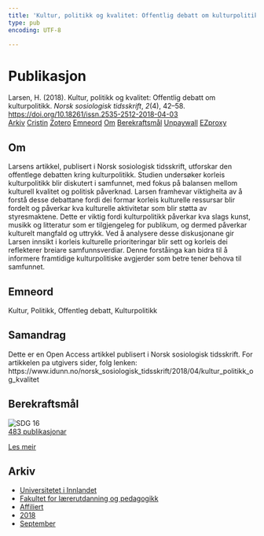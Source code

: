 ```yaml
---
title: 'Kultur, politikk og kvalitet: Offentlig debatt om kulturpolitikk'
type: pub
encoding: UTF-8

---
```

<h1>Publikasjon</h1>
<article id="csl-bib-container-5VTR7DMK" class="csl-bib-container">
  <div class="csl-bib-body"> <div class="csl-entry">Larsen, H. (2018). Kultur, politikk og kvalitet: Offentlig debatt om kulturpolitikk. <i>Norsk sosiologisk tidsskrift</i>, <i>2</i>(4), 42–58. <a href="https://doi.org/10.18261/issn.2535-2512-2018-04-03">https://doi.org/10.18261/issn.2535-2512-2018-04-03</a></div> </div>
  <div class="csl-bib-buttons">
    <a href="#taxonomy-article-5VTR7DMK" alt="archive" class="csl-bib-button">Arkiv</a>
    <a href="https://app.cristin.no/results/show.jsf?id=1608428" alt="Cristin" class="csl-bib-button">Cristin</a>
    <a href="http://zotero.org/groups/5881554/items/5VTR7DMK" alt="Zotero" class="csl-bib-button">Zotero</a>
    <a href="#keywords-article-5VTR7DMK" alt="keywords" class="csl-bib-button">Emneord</a>
    <a href="#about-article-5VTR7DMK" alt="about_pub" class="csl-bib-button">Om</a>
    <a href="#sdg-article-5VTR7DMK" alt="sdg" class="csl-bib-button">Berekraftsmål</a>
    <a href="https://www.idunn.no/file/pdf/67075084/kultur_politikk_og_kvalitet.pdf" alt="Unpaywall" class="csl-bib-button">Unpaywall</a>
    <a href="https://www.idunn.no/file/pdf/67075084/kultur_politikk_og_kvalitet.pdf" alt="EZproxy" class="csl-bib-button">EZproxy</a>
  </div>
  <div id="csl-bib-meta-container-5VTR7DMK"></div>
</article>
<div id="csl-bib-meta-5VTR7DMK" class="csl-bib-meta">
  <article id="about-article-5VTR7DMK" class="about_pub-article">
    <h1>Om</h1>
    Larsens artikkel, publisert i Norsk sosiologisk tidsskrift, utforskar den offentlege debatten kring kulturpolitikk. Studien undersøker korleis kulturpolitikk blir diskutert i samfunnet, med fokus på balansen mellom kulturell kvalitet og politisk påverknad. Larsen framhevar viktigheita av å forstå desse debattane fordi dei formar korleis kulturelle ressursar blir fordelt og påverkar kva kulturelle aktivitetar som blir støtta av styresmaktene. Dette er viktig fordi kulturpolitikk påverkar kva slags kunst, musikk og litteratur som er tilgjengeleg for publikum, og dermed påverkar kulturelt mangfald og uttrykk. Ved å analysere desse diskusjonane gir Larsen innsikt i korleis kulturelle prioriteringar blir sett og korleis dei reflekterer breiare samfunnsverdiar. Denne forståinga kan bidra til å informere framtidige kulturpolitiske avgjerder som betre tener behova til samfunnet.
  </article>
  <article id="keywords-article-5VTR7DMK" class="keywords-article">
    <h1>Emneord</h1>
    Kultur, Politikk, Offentleg debatt, Kulturpolitikk
  </article>
  <article id="abstract-article-5VTR7DMK" class="abstract-article">
    <h1>Samandrag</h1>
    Dette er en Open Access artikkel publisert i Norsk sosiologisk tidsskrift. For artikkelen pa utgivers sider, folg lenken: https://www.idunn.no/norsk_sosiologisk_tidsskrift/2018/04/kultur_politikk_og_kvalitet
  </article>
  <article id="sdg-article-5VTR7DMK" class="sdg-article">
    <h1>Berekraftsmål</h1>
    <div class="sdg-container"><div id="sdg16" class="sdg">
        <img src="{{< params subfolder >}}images/sdg/sdg16_nn.png" class="image" alt="SDG 16">
        <div class="sdg-overlay">
          <a href="{{< params subfolder >}}nn/archive/?sdg=16#archive" class="sdg-publication-count"><span>483</span> publikasjonar</a>
          <p><a href="https://fn.no/om-fn/fns-baerekraftsmaal/fred-rettferdighet-og-velfungerende-institusjoner?lang=nno-NO" class="sdg-read-more">Les meir</a></p>
        </div>
      </div></div>
  </article>
  <article id="taxonomy-article-5VTR7DMK" class="taxonomy-article">
    <h1>Arkiv</h1>
    <ul>
      <li><a href="{{< params subfolder >}}nn/archive/?key=3DCRN523">Universitetet i Innlandet</a></li>
      <li><a href="{{< params subfolder >}}nn/archive/?key=WYNZA47F">Fakultet for lærerutdanning og pedagogikk</a></li>
      <li><a href="{{< params subfolder >}}nn/archive/?key=2ZAN5K7T">Affiliert</a></li>
      <li><a href="{{< params subfolder >}}nn/archive/?key=QU482WF9">2018</a></li>
      <li><a href="{{< params subfolder >}}nn/archive/?key=WMGWHFDI">September</a></li>
    </ul>
  </article>
</div>
